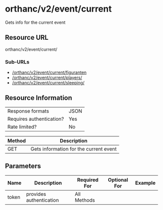 
# orthanc/v2/event/current
Gets info for the current event

## Resource URL
orthanc/v2/event/current/
### Sub-URLs
 - [/orthanc/v2/event/current/figuranten](figuranten/README.md)
 - [/orthanc/v2/event/current/players/](players/README.md)
 - [/orthanc/v2/event/current/sleeping/](sleeping/README.md)

## Resource Information
|                          |      |
| ------------------------ | ---- |
| Response formats         | JSON |
| Requires authentication? | Yes  |
| Rate limited?            | No   |

| Method | Description                            |
| ------ | -------------------------------------- |
| GET    | Gets information for the current event |

## Parameters
| Name  | Description             | Required For | Optional For | Example |
| ----- | ----------------------- | ------------ | ------------ | ------- |
| token | provides authentication | All Methods  |              |

